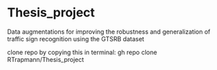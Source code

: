 # Thesis_project
 Data augmentations for improving the robustness and generalization of traffic sign recognition
 using the GTSRB dataset
 
clone repo by copying this in terminal: 
gh repo clone RTrapmann/Thesis_project
